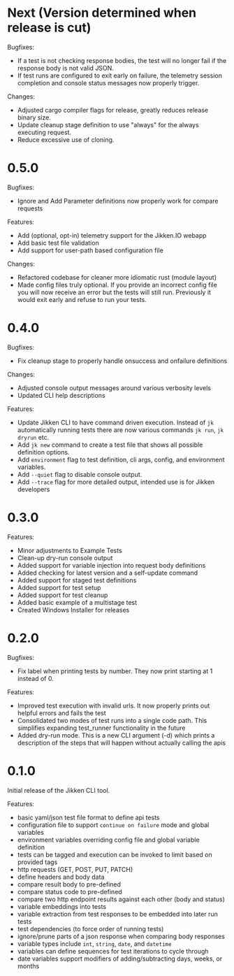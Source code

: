 Next (Version determined when release is cut)
=====

Bugfixes:
* If a test is not checking response bodies, the test will no longer fail if the response body is not valid JSON.
* If test runs are configured to exit early on failure, the telemetry session completion and console status messages now properly trigger.

Changes:
* Adjusted cargo compiler flags for release, greatly reduces release binary size.
* Update cleanup stage definition to use "always" for the always executing request.
* Reduce excessive use of cloning.

0.5.0
=====

Bugfixes:
* Ignore and Add Parameter definitions now properly work for compare requests

Features:
* Add (optional, opt-in) telemetry support for the Jikken.IO webapp
* Add basic test file validation
* Add support for user-path based configuration file

Changes:
* Refactored codebase for cleaner more idiomatic rust (module layout)
* Made config files truly optional. If you provide an incorrect config file you will now receive an error but the tests will still run. Previously it would exit early and refuse to run your tests.

0.4.0
=====

Bugfixes:
* Fix cleanup stage to properly handle onsuccess and onfailure definitions

Changes:
* Adjusted console output messages around various verbosity levels
* Updated CLI help descriptions

Features:
* Update Jikken CLI to have command driven execution. Instead of `jk` automatically running tests there are now various commands `jk run`, `jk dryrun` etc.
* Add `jk new` command to create a test file that shows all possible definition options.
* Add `environment` flag to test definition, cli args, config, and environment variables.
* Add `--quiet` flag to disable console output.
* Add `--trace` flag for more detailed output, intended use is for Jikken developers

0.3.0
=====

Features:
* Minor adjustments to Example Tests
* Clean-up dry-run console output
* Added support for variable injection into request body definitions
* Added checking for latest version and a self-update command
* Added support for staged test definitions
* Added support for test setup
* Added support for test cleanup
* Added basic example of a multistage test
* Created Windows Installer for releases

0.2.0
=====

Bugfixes:
* Fix label when printing tests by number. They now print starting at 1 instead of 0.

Features:
* Improved test execution with invalid urls. It now properly prints out helpful errors and fails the test
* Consolidated two modes of test runs into a single code path. This simplifies expanding test_runner functionality in the future
* Added dry-run mode. This is a new CLI argument (-d) which prints a description of the steps that will happen without actually calling the apis

0.1.0
=====
Initial release of the Jikken CLI tool.

Features:

* basic yaml/json test file format to define api tests
* configuration file to support `continue on failure` mode and global variables
* environment variables overriding config file and global variable definition
* tests can be tagged and execution can be invoked to limit based on provided tags
* http requests (GET, POST, PUT, PATCH)
* define headers and body data
* compare result body to pre-defined
* compare status code to pre-defined
* compare two http endpoint results against each other (body and status)
* variable embeddings into tests
* variable extraction from test responses to be embedded into later run tests
* test dependencies (to force order of running tests)
* ignore/prune parts of a json response when comparing body responses
* variable types include `int`, `string`, `date`, and `datetime`
* variables can define sequences for test iterations to cycle through
* date variables support modifiers of adding/subtracting days, weeks, or months